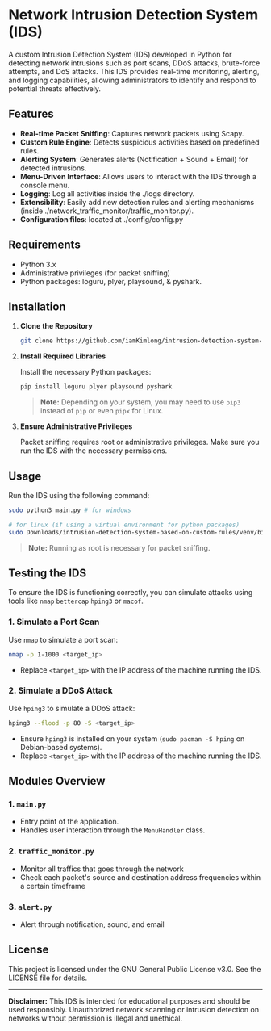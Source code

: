 # Network Intrusion Detection System (IDS)

A custom Intrusion Detection System (IDS) developed in Python for detecting network intrusions such as port scans, DDoS attacks, brute-force attempts, and DoS attacks. This IDS provides real-time monitoring, alerting, and logging capabilities, allowing administrators to identify and respond to potential threats effectively.

## Features

- **Real-time Packet Sniffing**: Captures network packets using Scapy.
- **Custom Rule Engine**: Detects suspicious activities based on predefined rules.
- **Alerting System**: Generates alerts (Notification + Sound + Email) for detected intrusions.
- **Menu-Driven Interface**: Allows users to interact with the IDS through a console menu.
- **Logging**: Log all activities inside the ./logs directory.
- **Extensibility**: Easily add new detection rules and alerting mechanisms (inside ./network_traffic_monitor/traffic_monitor.py).
- **Configuration files**: located at ./config/config.py

## Requirements

- Python 3.x
- Administrative privileges (for packet sniffing)
- Python packages: loguru, plyer, playsound, & pyshark.

## Installation

1. **Clone the Repository**

   ```bash
   git clone https://github.com/iamKimlong/intrusion-detection-system-based-on-custom-rules.git
   ```

2. **Install Required Libraries**

   Install the necessary Python packages:

   ```bash
   pip install loguru plyer playsound pyshark
   ```

   > **Note:** Depending on your system, you may need to use `pip3` instead of `pip` or even `pipx` for Linux.

3. **Ensure Administrative Privileges**

   Packet sniffing requires root or administrative privileges. Make sure you run the IDS with the necessary permissions.

## Usage

Run the IDS using the following command:

```bash
sudo python3 main.py # for windows

# for linux (if using a virtual environment for python packages)
sudo Downloads/intrusion-detection-system-based-on-custom-rules/venv/bin/python -u Downloads/intrusion-detection-system-based-on-custom-rules/main.py
```

> **Note:** Running as root is necessary for packet sniffing.

## Testing the IDS

To ensure the IDS is functioning correctly, you can simulate attacks using tools like `nmap` `bettercap` `hping3` or `macof`.

### 1. Simulate a Port Scan

Use `nmap` to simulate a port scan:

```bash
nmap -p 1-1000 <target_ip>
```

- Replace `<target_ip>` with the IP address of the machine running the IDS.

### 2. Simulate a DDoS Attack

Use `hping3` to simulate a DDoS attack:

```bash
hping3 --flood -p 80 -S <target_ip>
```

- Ensure `hping3` is installed on your system (`sudo pacman -S hping` on Debian-based systems).
- Replace `<target_ip>` with the IP address of the machine running the IDS.

## Modules Overview

### 1. `main.py`

- Entry point of the application.
- Handles user interaction through the `MenuHandler` class.

### 2. `traffic_monitor.py`
- Monitor all traffics that goes through the network
- Check each packet's source and destination address frequencies within a certain timeframe

### 3. `alert.py`
- Alert through notification, sound, and email

## License

This project is licensed under the GNU General Public License v3.0. See the LICENSE file for details.

---

**Disclaimer:** This IDS is intended for educational purposes and should be used responsibly. Unauthorized network scanning or intrusion detection on networks without permission is illegal and unethical.